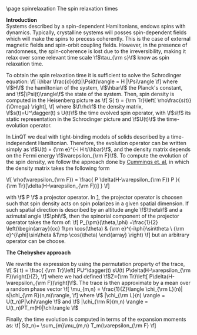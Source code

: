 \page spinrelaxation The spin relaxation times

**Introduction**                                                                                                                                                                                                                 
Systems described by a spin-dependent Hamiltonians, endows spins with dynamics.  Typically, crystalline systems will posses spin-dependent fields which will make the spins to precess coherently. This is the case of external magnetic fields and spin-orbit coupling fields. However, in the presence of randomness, the spin-coherence is lost due to the irreversibility, making it relax over some relevant time scale \f$\tau_{\rm s}\f$ know as spin relaxation time. 

To obtain the spin relaxation time it is sufficient to solve the Schrodinger equation:
\f[
i\hbar \frac{d}{dt}|\Psi(t)\rangle = H |\Psi\rangle
\f]
where \f$H\f$ the hamiltonian of the system, \f$\hbar\f$ the Planck's constant, and \f$|\Psi(t)\rangle\f$ the state of the system. Then, spin density is computed in the Heisenberg picture as
\f[
S( t) = {\rm Tr}\left[ \rho\frac{s(t)}{\Omega} \right],
\f]
where $\f\rho\f$ the density matrix, \f$s(t)=U^\dagger(t) s U(t)\f$ the time evolved spin operator, with \f$s\f$ its static representation in the Schrodinger picture and \f$U(t)\f$ the time-evolution operator. 

In LinQT we deal with tight-binding models of solids described by a time-independent Hamiltonian. Therefore, the evolution operator can be written simply as \f$U(t) = {\rm e}^{-i H t/\hbar}\f$, and the density matrix depends on the Fermi energy \f$\varepsilon_{\rm F}\f$. To compute the evolution of the spin density, we follow the approach done by [Cummings et. al][1], in which the density matrix takes the following form

\f[
\rho(\varepsilon_{\rm F}) = \frac{ P \delta(H-\varepsilon_{\rm F}) P }{ {\rm Tr}[\delta(H-\varepsilon_{\rm F})] }
\f]

with \f$ P \f$ a projector operator.  In [1], the projector operator is choosen such that spin density acts on spin polarizes in a given spatial dimension. If such spatial direction is described by an altitude angle \f$\theta\f$ and a azimutal angle \f$\phi\f$, then the spinorial component of the projector operator takes the form of:
\f[
P_{\pm}(\theta,\phi) =\frac{1}{2} \left(\begin{array}{cc}
1\pm \cos(\theta) & {\rm e}^{-i\phi}\sin\theta \\
{\rm e}^{i\phi}\sin\theta &1\mp \cos(\theta)
\end{array} \right)
\f]
but an arbitrary operator can be choose.  

**The Chebyshev approach**

We rewrite the expression by using the permutation property of the trace, \f[
S( t) = \frac{ {\rm Tr}\left[  PU^\dagger(t) sU(t) P\delta(H-\varepsilon_{\rm F})\right]}{Z},
\f]
where we had defined \f$Z={\rm Tr}\left[  P\delta(H-\varepsilon_{\rm F})\right]\f$. The trace is then approximate by a mean over a random phase vector
\f[
\mu_{m,n} = \frac{1}{Z}\langle \chi_{\rm L}(n)|  s|\chi_{\rm R}(n,m)\rangle,
\f]
where \f$ |\chi_{\rm L}(n) \rangle =  U(t_n)P|\chi\rangle \f$ and \f$ |\chi_{\rm R}(m,n) \rangle =  U(t_n)PT_m(H)|\chi\rangle \f$

Finally, the time evolution is computed in terms of the expansion moments as:
\f[
S(t_n)= \sum_{m}\mu_{m,n} T_m(\varepsilon_{\rm F}
\f]



[1]: https://journals.aps.org/prl/abstract/10.1103/PhysRevLett.119.206601




